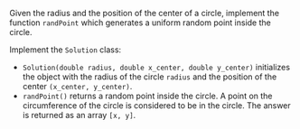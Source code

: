 Given the radius and the position of the center of a circle, implement the function `randPoint` which generates a uniform random point inside the circle.

Implement the `Solution` class:

- `Solution(double radius, double x_center, double y_center)` initializes the object with the radius of the circle `radius` and the position of the center `(x_center, y_center)`.
- `randPoint()` returns a random point inside the circle. A point on the circumference of the circle is considered to be in the circle. The answer is returned as an array `[x, y]`.
